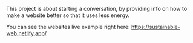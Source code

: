 This project is about starting a conversation, by providing info on how to make a website better so that it uses less energy.

You can see the websites live example right here: https://sustainable-web.netlify.app/
